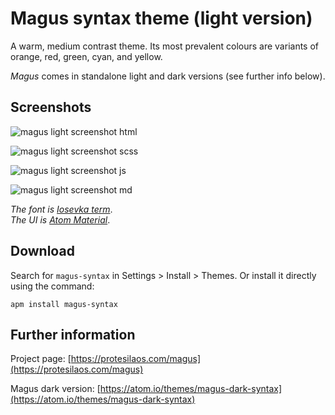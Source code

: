 # Magus syntax theme (light version)

A warm, medium contrast theme. Its most prevalent colours are variants of orange, red, green, cyan, and yellow.

*Magus* comes in standalone light and dark versions (see further info below).

## Screenshots

![magus light screenshot html](https://raw.githubusercontent.com/protesilaos/prot16/master/magus/img/magus_light_html.png)

![magus light screenshot scss](https://raw.githubusercontent.com/protesilaos/prot16/master/magus/img/magus_light_scss.png)

![magus light screenshot js](https://raw.githubusercontent.com/protesilaos/prot16/master/magus/img/magus_light_js.png)

![magus light screenshot md](https://raw.githubusercontent.com/protesilaos/prot16/master/magus/img/magus_light_md.png)

*The font is [Iosevka term](https://github.com/be5invis/Iosevka)*.  
*The UI is [Atom Material](https://github.com/atom-material/atom-material-ui)*.

## Download

Search for `magus-syntax` in Settings > Install > Themes. Or install it directly using the command:

```shell
apm install magus-syntax
```

## Further information

Project page: [https://protesilaos.com/magus](https://protesilaos.com/magus)

Magus dark version: [https://atom.io/themes/magus-dark-syntax](https://atom.io/themes/magus-dark-syntax)
